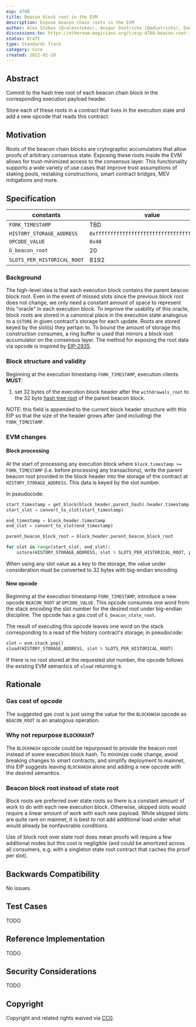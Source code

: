 ```yaml
---
eip: 4788
title: Beacon block root in the EVM
description: Expose beacon chain roots in the EVM
author: Alex Stokes (@ralexstokes), Ansgar Dietrichs (@adietrichs), Danny Ryan (@djrtwo)
discussions-to: https://ethereum-magicians.org/t/eip-4788-beacon-root-in-evm/8281
status: Draft
type: Standards Track
category: Core
created: 2022-02-10
---
```


## Abstract

Commit to the hash tree root of each beacon chain block in the corresponding execution payload header.

Store each of these roots in a contract that lives in the execution state and add a new opcode that reads this contract.

## Motivation

Roots of the beacon chain blocks are crytographic accumulators that allow proofs of arbitrary consensus state. Exposing these roots inside the EVM allows for trust-minimized access to the consensus layer. This functionality supports a wide variety of use cases that improve trust assumptions of staking pools, restaking constructions, smart contract bridges, MEV mitigations and more.

## Specification

| constants                   | value                                        | units
|---                          |---                                           |---
| `FORK_TIMESTAMP`            | TBD                                          |
| `HISTORY_STORAGE_ADDRESS`   | `0xfffffffffffffffffffffffffffffffffffffffd` |
| `OPCODE_VALUE`              | `0x48`                                       |
| `G_beacon_root`             | 20                                           | gas
| `SLOTS_PER_HISTORICAL_ROOT` | 8192                                         | slot(s)

### Background

The high-level idea is that each execution block contains the parent beacon block root. Even in the event of missed slots since the previous block root does not change,
we only need a constant amount of space to represent this "oracle" in each execution block. To improve the usability of this oracle, block roots are stored
in a canonical place in the execution state analogous to a `SSTORE` in given contract's storage for each update. Roots are stored keyed by the slot(s) they pertain to.
To bound the amount of storage this construction consumes, a ring buffer is used that mirrors a block root accumulator on the consensus layer.
The method for exposing the root data via opcode is inspired by [EIP-2935](./eip-2935.md).

### Block structure and validity

Beginning at the execution timestamp `FORK_TIMESTAMP`, execution clients **MUST**:

1. set 32 bytes of the execution block header after the `withdrawals_root` to the 32 byte [hash tree root](https://github.com/ethereum/consensus-specs/blob/fa09d896484bbe240334fa21ffaa454bafe5842e/ssz/simple-serialize.md#merkleization) of the parent beacon block.

*NOTE*: this field is appended to the current block header structure with this EIP so that the size of the header grows after (and including) the `FORK_TIMESTAMP`.

### EVM changes

#### Block processing

At the start of processing any execution block where `block.timestamp >= FORK_TIMESTAMP` (i.e. before processing any transactions), write the parent beacon root provided in the block header into the storage of the contract at `HISTORY_STORAGE_ADDRESS`. This data is keyed by the slot number.

In pseudocode:

```python
start_timestamp = get_block(block_header.parent_hash).header.timestamp
start_slot = convert_to_slot(start_timestamp)

end_timestamp = block_header.timestamp
end_slot = convert_to_slot(end_timestamp)

parent_beacon_block_root = block_header.parent_beacon_block_root

for slot in range(start_slot, end_slot):
    sstore(HISTORY_STORAGE_ADDRESS, slot % SLOTS_PER_HISTORICAL_ROOT, parent_beacon_block_root)
```

When using any slot value as a key to the storage, the value under consideration must be converted to 32 bytes with big-endian encoding.

#### New opcode

Beginning at the execution timestamp `FORK_TIMESTAMP`, introduce a new opcode `BEACON_ROOT` at `OPCODE_VALUE`.
This opcode consumes one word from the stack encoding the slot number for the desired root under big-endian discipline.
The opcode has a gas cost of `G_beacon_state_root`.

The result of executing this opcode leaves one word on the stack corresponding to a read of the history contract's storage; in pseudocode:

```python
slot = evm.stack.pop()
sload(HISTORY_STORAGE_ADDRESS, slot % SLOTS_PER_HISTORICAL_ROOT)
```

If there is no root stored at the requested slot number, the opcode follows the existing EVM semantics of `sload` returning `0`.

## Rationale

### Gas cost of opcode

The suggested gas cost is just using the value for the `BLOCKHASH` opcode as `BEACON_ROOT` is an analogous operation.

### Why not repurpose `BLOCKHASH`?

The `BLOCKHASH` opcode could be repurposed to provide the beacon root instead of some execution block hash.
To minimize code change, avoid breaking changes to smart contracts, and simplify deployment to mainnet, this EIP suggests leaving `BLOCKHASH` alone and adding a new opcode with the desired semantics.

### Beacon block root instead of state root

Block roots are preferred over state roots so there is a constant amount of work to do with each new execution block. Otherwise, skipped slots would require
a linear amount of work with each new payload. While skipped slots are quite rare on mainnet, it is best to not add additional load under what would already
be nonfavorable conditions.

Use of block root over state root does mean proofs will require a few additional nodes but this cost is negligible (and could be amortized across all consumers,
e.g. with a singleton state root contract that caches the proof per slot).

## Backwards Compatibility

No issues.

## Test Cases

TODO

## Reference Implementation

TODO

## Security Considerations

TODO

## Copyright

Copyright and related rights waived via [CC0](../LICENSE.md).
